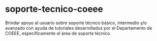 # soporte-tecnico-coeee
Brindar  apoyo al usuario sobre soporte técnico básico, intermedio y/o avanzado con ayuda de tutoriales desarrollados por el Departamento de COEEE, específicamente el área de soporte técnico.
